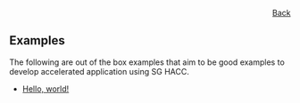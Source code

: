 <div id="readme" class="Box-body readme blob js-code-block-container">
<article class="markdown-body entry-content p-3 p-md-6" itemprop="text">
<p align="right">
<a href="https://github.com/fpgasystems/hacc/blob/main/README.md">Back</a>
</p>

# Examples

The following are out of the box examples that aim to be good examples to develop accelerated application using SG HACC.

* [Hello, world!](../docs/hello-world.md)